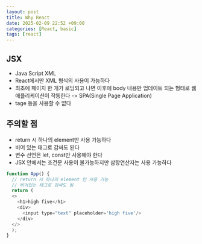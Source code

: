```yaml
---
layout: post
title: Why React
date: 2025-02-09 22:52 +09:00
categories: [React, basic]
tags: [react]
---
```


## JSX
- Java Script XML
- React에서만 XML 형식의 사용이 가능하다
- 최초에 페이지 한 개가 로딩되고 나면 이후에 body 내용만 업데이트 되는 형태로 웹 애플리케이션이 작동한다 -> SPA(Single Page Application)
- <a> tage 등을 사용할 수 없다

## 주의할 점
- return 시 하나의 element만 사용 가능하다
- 비어 있는 태그로 감싸도 된다
- 변수 선언은 let, const만 사용해야 한다
- JSX 안에서는 조건문 사용이 불가능하지만 삼항연산자는 사용 가능하다
```javascript
function App() {
  // return 시 하나의 element 만 사용 가능
  // 비어있는 태그로 감싸도 됨
  return (
  <>
    <h1>high five</h1>
    <div>
      <input type="text" placeholder='high five'/> 
    </div>
  </>
  );
}
```